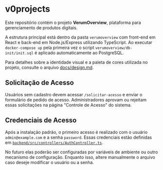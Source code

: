 # v0projects

Este repositório contém o projeto **VerumOverview**, plataforma para gerenciamento de produtos digitais.

A estrutura principal está dentro da pasta `verumoverview` com front-end em React e back-end em Node.js/Express utilizando TypeScript.
Ao executar `docker-compose up` pela primeira vez o script `verumoverview/db-init/init.sql`
é aplicado automaticamente ao PostgreSQL.

Para detalhes sobre a identidade visual e a paleta de cores utilizada no projeto, consulte o arquivo [docs/design.md](verumoverview/docs/design.md).

## Solicitação de Acesso

Usuários sem cadastro devem acessar `/solicitar-acesso` e enviar o formulário de pedido de acesso.
Administradores aprovam ou rejeitam essas solicitações na página "Controle de Acesso" do sistema.

## Credenciais de Acesso

Após a instalação padrão, o primeiro acesso é realizado com o usuário `admin@example.com` e a senha `password`.
Essas credenciais estão definidas em [`backend/src/controllers/AuthController.ts`](verumoverview/backend/src/controllers/AuthController.ts).

No futuro elas poderão ser configuradas por variáveis de ambiente ou outro mecanismo de configuração.
Enquanto isso, altere manualmente o arquivo caso deseje modificar o usuário ou a senha.
